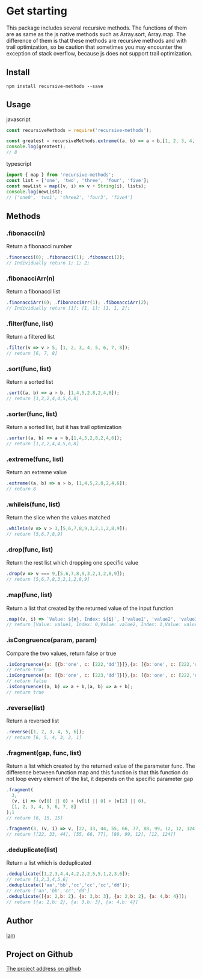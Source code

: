 # Get starting
This package includes several recursive methods. The functions of them are as same as the js native methods such as Array.sort, Array.map. The difference of them is that these methods are recursive methods and with trail optimization, so be caution that sometimes you may encounter the exception of stack overflow, because js does not support trail optimization. 

## Install
```
npm install recursive-methods --save
```
## Usage

javascript
``` js
const recursiveMethods = require('recursive-methods');

const greatest = recursiveMethods.extreme((a, b) => a > b,[1, 2, 3, 4, 5, 6, 7, 8]);
console.log(greatest);
// 8
```

typescript
``` ts
import { map } from 'recursive-methods';
const list = ['one', 'two', 'three', 'four', 'five'];
const newList = map((v, i) => v + String(i), lists);
console.log(newList);
// ['one0', 'two1', 'three2', 'four3', 'five4']
```
## Methods
### .fibonacci(n)
Return a fibonacci number
``` js
.finonacci(0); .fibonacci(1); .fibonacci(2);
// Individually return 1; 1; 2;
```

### .fibonacciArr(n)
Return a fibonacci list
``` js
.finonacciArr(0); .fibonacciArr(1); .fibonacciArr(2);
// Individually return [1]; [1, 1]; [1, 1, 2];
```

### .filter(func, list)
Return a filtered list
``` js
.filter(v => v > 5, [1, 2, 3, 4, 5, 6, 7, 8]);
// return [6, 7, 8]
```

### .sort(func, list)
Return a sorted list
``` js
.sort((a, b) => a > b, [1,4,5,2,8,2,4,6]);
// return [1,2,2,4,4,5,6,8]
```

### .sorter(func, list)
Return a sorted list, but it has trail optimization
``` js
.sorter((a, b) => a > b,[1,4,5,2,8,2,4,6]);
// return [1,2,2,4,4,5,6,8]
```

### .extreme(func, list)
Return an extreme value
``` js
.extreme((a, b) => a > b, [1,4,5,2,8,2,4,6]);
// return 8
```

### .whileis(func, list)
Return the slice when the values matched
``` js
.whileis(v => v > 3,[5,6,7,8,9,3,2,1,2,8,9]);
// return [5,6,7,8,9]
```

### .drop(func, list)
Return the rest list which dropping one specific value
``` js
.drop(v => v === 9,[5,6,7,8,9,3,2,1,2,8,9]);
// return [5,6,7,8,3,2,1,2,8,9]
```

### .map(func, list)
Return a list that created by the returned value of the input function
``` js
.map((v, i) => `Value: ${v}, Index: ${i}`, ['value1', 'value2', 'value3']);
// return [Value: value1, Index: 0,Value: value2, Index: 1,Value: value3, Index: 2]
```

### .isCongruence(param, param)
Compare the two values, return false or true
``` js
.isCongruence({a: [{b:'one', c: [222,'dd']}]},{a: [{b:'one', c: [222,'dd']}]});
// return true
.isCongruence({a: [{b:'one', c: [223,'dd']}]},{a: [{b:'one', c: [222,'dd']}]});
// return false
.isCongruence((a, b) => a + b,(a, b) => a + b);
// return true
```

### .reverse(list)
Return a reversed list
``` js
.reverse([1, 2, 3, 4, 5, 6]);
// return [6, 5, 4, 3, 2, 1]
```

### .fragment(gap, func, list)
Return a list which created by the returned value of the parameter func.
The difference between function map and this function is that this function do not loop every element of the list, it depends on the specific parameter gap
``` js
.fragment(
  3, 
  (v, i) => (v[0] || 0) + (v[1] || 0) + (v[2] || 0),
  [1, 2, 3, 4, 5, 6, 7, 8]
);1
// return [6, 15, 15]

.fragment(3, (v, i) => v, [22, 33, 44, 55, 66, 77, 88, 99, 12, 12, 124]);
// return [[22, 33, 44], [55, 66, 77], [88, 99, 12], [12, 124]]
```

### .deduplicate(list)
Return a list which is deduplicated
``` js
.deduplicate([1,2,3,4,4,4,2,2,2,5,5,1,2,3,6]);
// return [1,2,3,4,5,6]
.deduplicate(['aa','bb','cc','cc','cc','dd']);
// return ['aa','bb','cc','dd']
.deduplicate([{a: 2,b: 2}, {a: 3,b: 3}, {a: 2,b: 2}, {a: 4,b: 4}]);
// return [{a: 2,b: 2}, {a: 3,b: 3}, {a: 4,b: 4}]
```

## Author
[lam](https://github.com/doublelam)

## Project on Github
[The project address on github](https://github.com/doublelam/recursive-methods)

